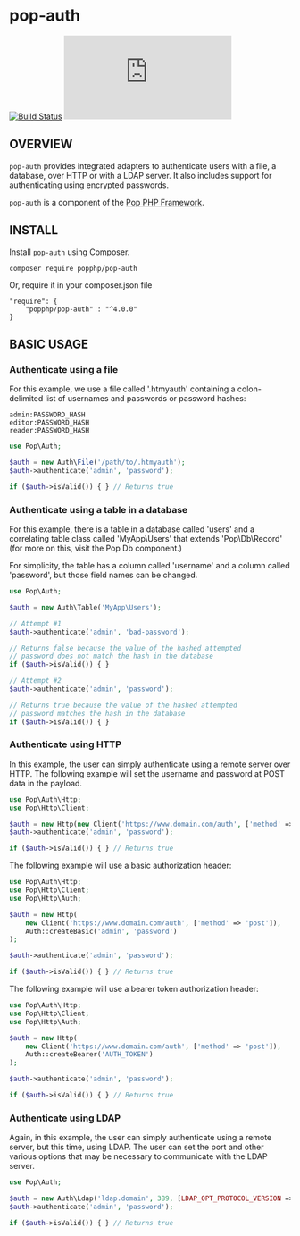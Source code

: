 pop-auth
========

[![Build Status](https://github.com/popphp/pop-auth/workflows/phpunit/badge.svg)](https://github.com/popphp/pop-auth/actions)
[![Coverage Status](http://cc.popphp.org/coverage.php?comp=pop-auth)](http://cc.popphp.org/pop-auth/)

OVERVIEW
--------
`pop-auth` provides integrated adapters to authenticate users with a file, a database,
over HTTP or with a LDAP server. It also includes support for authenticating using
encrypted passwords.

`pop-auth` is a component of the [Pop PHP Framework](http://www.popphp.org/).

INSTALL
-------

Install `pop-auth` using Composer.

    composer require popphp/pop-auth

Or, require it in your composer.json file

    "require": {
        "popphp/pop-auth" : "^4.0.0"
    }

BASIC USAGE
-----------

### Authenticate using a file

For this example, we use a file called '.htmyauth' containing a colon-delimited
list of usernames and passwords or password hashes:

    admin:PASSWORD_HASH
    editor:PASSWORD_HASH
    reader:PASSWORD_HASH

```php
use Pop\Auth;

$auth = new Auth\File('/path/to/.htmyauth');
$auth->authenticate('admin', 'password');

if ($auth->isValid()) { } // Returns true
```

### Authenticate using a table in a database

For this example, there is a table in a database called 'users' and a correlating table class
called 'MyApp\Users' that extends 'Pop\Db\Record' (for more on this, visit the Pop Db component.)

For simplicity, the table has a column called 'username' and a column called 'password',
but those field names can be changed.

```php
use Pop\Auth;

$auth = new Auth\Table('MyApp\Users');

// Attempt #1
$auth->authenticate('admin', 'bad-password');

// Returns false because the value of the hashed attempted
// password does not match the hash in the database
if ($auth->isValid()) { }

// Attempt #2
$auth->authenticate('admin', 'password');

// Returns true because the value of the hashed attempted
// password matches the hash in the database
if ($auth->isValid()) { }
```

### Authenticate using HTTP

In this example, the user can simply authenticate using a remote server over HTTP.
The following example will set the username and password at POST data in the payload.

```php
use Pop\Auth\Http;
use Pop\Http\Client;

$auth = new Http(new Client('https://www.domain.com/auth', ['method' => 'post']));
$auth->authenticate('admin', 'password');

if ($auth->isValid()) { } // Returns true
```

The following example will use a basic authorization header:

```php
use Pop\Auth\Http;
use Pop\Http\Client;
use Pop\Http\Auth;

$auth = new Http(
    new Client('https://www.domain.com/auth', ['method' => 'post']),
    Auth::createBasic('admin', 'password')
);

$auth->authenticate('admin', 'password');

if ($auth->isValid()) { } // Returns true
```

The following example will use a bearer token authorization header:

```php
use Pop\Auth\Http;
use Pop\Http\Client;
use Pop\Http\Auth;

$auth = new Http(
    new Client('https://www.domain.com/auth', ['method' => 'post']),
    Auth::createBearer('AUTH_TOKEN')
);

$auth->authenticate('admin', 'password');

if ($auth->isValid()) { } // Returns true
```

### Authenticate using LDAP

Again, in this example, the user can simply authenticate using a remote server, but this
time, using LDAP. The user can set the port and other various options that may be necessary
to communicate with the LDAP server.

```php
use Pop\Auth;

$auth = new Auth\Ldap('ldap.domain', 389, [LDAP_OPT_PROTOCOL_VERSION => 3]);
$auth->authenticate('admin', 'password');

if ($auth->isValid()) { } // Returns true
```

